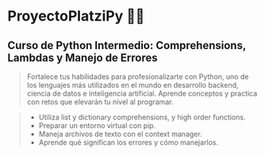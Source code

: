 # ProyectoPlatziPy  💙💛
## Curso de Python Intermedio: Comprehensions, Lambdas y Manejo de Errores
> Fortalece tus habilidades para profesionalizarte con Python, uno de los lenguajes más utilizados en el mundo en desarrollo backend, ciencia de datos e inteligencia artificial. Aprende conceptos y practica con retos que elevarán tu nivel al programar.

>- Utiliza list y dictionary comprehensions, y high order functions.
>- Preparar un entorno virtual con pip.
>- Maneja archivos de texto con el context manager.
>- Aprende qué significan los errores y cómo manejarlos.
